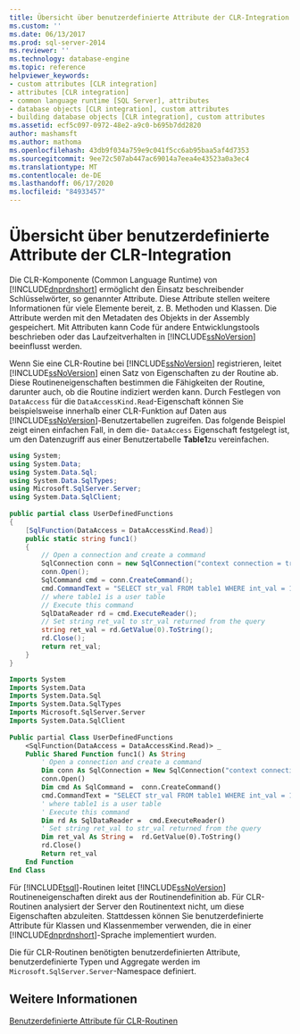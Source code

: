 ```yaml
---
title: Übersicht über benutzerdefinierte Attribute der CLR-Integration | Microsoft-Dokumentation
ms.custom: ''
ms.date: 06/13/2017
ms.prod: sql-server-2014
ms.reviewer: ''
ms.technology: database-engine
ms.topic: reference
helpviewer_keywords:
- custom attributes [CLR integration]
- attributes [CLR integration]
- common language runtime [SQL Server], attributes
- database objects [CLR integration], custom attributes
- building database objects [CLR integration], custom attributes
ms.assetid: ecf5c097-0972-48e2-a9c0-b695b7dd2820
author: mashamsft
ms.author: mathoma
ms.openlocfilehash: 43db9f034a759e9c041f5cc6ab95baa5af4d7353
ms.sourcegitcommit: 9ee72c507ab447ac69014a7eea4e43523a0a3ec4
ms.translationtype: MT
ms.contentlocale: de-DE
ms.lasthandoff: 06/17/2020
ms.locfileid: "84933457"
---
```

# <a name="overview-of-clr-integration-custom-attributes"></a>Übersicht über benutzerdefinierte Attribute der CLR-Integration
  Die CLR-Komponente (Common Language Runtime) von [!INCLUDE[dnprdnshort](../../includes/dnprdnshort-md.md)] ermöglicht den Einsatz beschreibender Schlüsselwörter, so genannter Attribute. Diese Attribute stellen weitere Informationen für viele Elemente bereit, z. B. Methoden und Klassen. Die Attribute werden mit den Metadaten des Objekts in der Assembly gespeichert. Mit Attributen kann Code für andere Entwicklungstools beschrieben oder das Laufzeitverhalten in [!INCLUDE[ssNoVersion](../../includes/ssnoversion-md.md)] beeinflusst werden.  
  
 Wenn Sie eine CLR-Routine bei [!INCLUDE[ssNoVersion](../../includes/ssnoversion-md.md)] registrieren, leitet [!INCLUDE[ssNoVersion](../../includes/ssnoversion-md.md)] einen Satz von Eigenschaften zu der Routine ab. Diese Routineneigenschaften bestimmen die Fähigkeiten der Routine, darunter auch, ob die Routine indiziert werden kann. Durch Festlegen von `DataAccess` für die `DataAccessKind.Read`-Eigenschaft können Sie beispielsweise innerhalb einer CLR-Funktion auf Daten aus [!INCLUDE[ssNoVersion](../../includes/ssnoversion-md.md)]-Benutzertabellen zugreifen. Das folgende Beispiel zeigt einen einfachen Fall, in dem die- `DataAccess` Eigenschaft festgelegt ist, um den Datenzugriff aus einer Benutzertabelle **Table1**zu vereinfachen.  
  
```csharp  
using System;  
using System.Data;  
using System.Data.Sql;  
using System.Data.SqlTypes;  
using Microsoft.SqlServer.Server;  
using System.Data.SqlClient;  
  
public partial class UserDefinedFunctions  
{  
    [SqlFunction(DataAccess = DataAccessKind.Read)]  
    public static string func1()  
    {  
        // Open a connection and create a command  
        SqlConnection conn = new SqlConnection("context connection = true");  
        conn.Open();  
        SqlCommand cmd = conn.CreateCommand();  
        cmd.CommandText = "SELECT str_val FROM table1 WHERE int_val = 10";  
        // where table1 is a user table  
        // Execute this command   
        SqlDataReader rd = cmd.ExecuteReader();  
        // Set string ret_val to str_val returned from the query  
        string ret_val = rd.GetValue(0).ToString();  
        rd.Close();  
        return ret_val;  
    }  
}  
```  
  
```vb  
Imports System  
Imports System.Data  
Imports System.Data.Sql  
Imports System.Data.SqlTypes  
Imports Microsoft.SqlServer.Server  
Imports System.Data.SqlClient  
  
Public partial Class UserDefinedFunctions  
    <SqlFunction(DataAccess = DataAccessKind.Read)> _   
    Public Shared Function func1() As String  
        ' Open a connection and create a command  
        Dim conn As SqlConnection = New SqlConnection("context connection = true")   
        conn.Open()  
        Dim cmd As SqlCommand =  conn.CreateCommand()   
        cmd.CommandText = "SELECT str_val FROM table1 WHERE int_val = 10"  
        ' where table1 is a user table  
        ' Execute this command   
        Dim rd As SqlDataReader =  cmd.ExecuteReader()   
        ' Set string ret_val to str_val returned from the query  
        Dim ret_val As String =  rd.GetValue(0).ToString()   
        rd.Close()  
        Return ret_val  
    End Function  
End Class  
```  
  
 Für [!INCLUDE[tsql](../../includes/tsql-md.md)]-Routinen leitet [!INCLUDE[ssNoVersion](../../includes/ssnoversion-md.md)] Routineneigenschaften direkt aus der Routinendefinition ab. Für CLR-Routinen analysiert der Server den Routinentext nicht, um diese Eigenschaften abzuleiten. Stattdessen können Sie benutzerdefinierte Attribute für Klassen und Klassenmember verwenden, die in einer [!INCLUDE[dnprdnshort](../../includes/dnprdnshort-md.md)]-Sprache implementiert wurden.  
  
 Die für CLR-Routinen benötigten benutzerdefinierten Attribute, benutzerdefinierte Typen und Aggregate werden im `Microsoft.SqlServer.Server`-Namespace definiert.  
  
## <a name="see-also"></a>Weitere Informationen  
 [Benutzerdefinierte Attribute für CLR-Routinen](../../relational-databases/clr-integration/database-objects/clr-integration-custom-attributes-for-clr-routines.md)  
  
  
